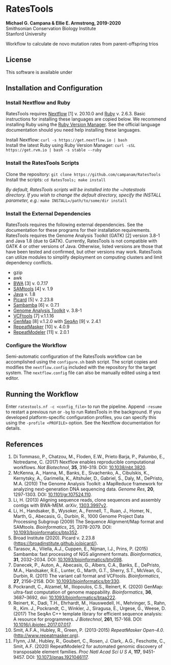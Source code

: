 # RatesTools  

__Michael G. Campana & Ellie E. Armstrong, 2019-2020__  
Smithsonian Conservation Biology Institute  
Stanford University  

Workflow to calculate de novo mutation rates from parent-offspring trios  

## License  
This software is available under  

## Installation and Configuration  
### Install Nextflow and Ruby  
RatesTools requires [Nextflow](https://www.nextflow.io/) [1] v. 20.10.0 and [Ruby](http://www.ruby-lang.org) v. 2.6.3. Basic instructions for installing these languages are copied below. We recommend installing Ruby using the [Ruby Version Manager](https://rvm.io). See the official language documentation should you need help installing these languages.  

Install Nextflow: `curl -s https://get.nextflow.io | bash`  
Install the latest Ruby using Ruby Version Manager: `curl -sSL https://get.rvm.io | bash -s stable --ruby`  

### Install the RatesTools Scripts  
Clone the repository: `git clone https://github.com/campanam/RatesTools`  
Install the scripts: `cd RatesTools; make install` 

*By default, RatesTools scripts will be installed into the ~/ratestools directory. If you wish to change the default directory, specify the INSTALL parameter, e.g.:* `make INSTALL=/path/to/some/dir install`  

### Install the External Dependencies  
RatesTools requires the following external dependencies. See the documentation for these programs for their installation requirements. RatesTools requires the Genome Analysis Toolkit (GATK) [2] version 3.8-1 and Java 1.8 (due to GATK). Currently, RatesTools is not compatible with GATK 4 or other versions of Java. Otherwise, listed versions are those that have been tested and confirmed, but other versions may work. RatesTools can utilize modules to simplify deployment on computing clusters and limit dependency conflicts.  

* gzip  
* awk  
* [BWA](http://bio-bwa.sourceforge.net/) [3] v. 0.7.17  
* [SAMtools](http://www.htslib.org/) [4] v. 1.9  
* [Java](https://www.oracle.com/java/technologies/javase/javase-jdk8-downloads.html) v. 1.8  
* [Picard](https://broadinstitute.github.io/picard/) [5] v. 2.23.8  
* [Sambamba](https://lomereiter.github.io/sambamba/) [6] v. 0.7.1  
* [Genome Analysis Toolkit](https://github.com/broadgsa/gatk) v. 3.8-1  
* [VCFtools](https://vcftools.github.io/index.html) [7] v.1.1.16  
* [GenMap](https://github.com/cpockrandt/genmap) [8] v.1.2.0 with [SeqAn](https://github.com/seqan/seqan/tree/f548b50705be3f824a65a696943ea90a390564ce) [9] v. 2.4.1  
* [RepeatMasker](http://www.repeatmasker.org/) [10] v. 4.0.9  
* [RepeatModeler](http://www.repeatmasker.org/RepeatModeler/) [11] v. 2.0.1  


### Configure the Workflow    
Semi-automatic configuration of the RatesTools workflow can be accomplished using the `configure.sh` bash script. The script copies and modifies the `nextflow.config` included with the repository for the target system. The `nextflow.config` file can also be manually edited using a text editor.  

## Running the Workflow  
Enter `ratestools.nf -c <config_file>` to run the pipeline. Append `-resume` to restart a previous run or `-bg` to run RatesTools in the background. If you developed platform-specific configuration profiles, you can specify this using the `-profile <PROFILE>` option. See the Nextflow documentation for details.  

## References  
1. Di Tommaso, P., Chatzou, M., Floden, E.W., Prieto Barja, P., Palumbo, E., Notredame, C. (2017) Nextflow enables reproducible computational workflows. *Nat Biotechnol*, __35__, 316–319. DOI: [10.1038/nbt.3820](https://www.nature.com/articles/nbt.3820).  
2. McKenna, A., Hanna, M., Banks, E., Sivachenko, A., Cibulskis, K., Kernytsky, A., Garimella, K., Altshuler, D., Gabriel, S., Daly, M., DePristo, M.A. (2010) The Genome Analysis Toolkit: a MapReduce framework for analyzing next-generation DNA sequencing data. *Genome Res*, __20__, 1297-1303. DOI: [10.1101/gr.107524.110](https://genome.cshlp.org/content/20/9/1297.abstract).  
3. Li, H. (2013) Aligning sequence reads, clone sequences and assembly contigs with BWA-MEM. *arXiv*, [1303.3997v2](https://arxiv.org/abs/1303.3997).  
4. Li, H., Handsaker, B., Wysoker, A., Fennell, T., Ruan, J., Homer, N., Marth, G., Abecasis, G., Durbin, R., 1000 Genome Project Data Processing Subgroup (2009) The Sequence Alignment/Map format and SAMtools. *Bioinformatics*, 25, 2078-2079. DOI: [10.1093/bioinformatics/btp352](https://academic.oup.com/bioinformatics/article/25/16/2078/204688).  
5. Broad Institute (2020). Picard v. 2.23.8 (https://broadinstitute.github.io/picard/).  
6. Tarasov, A., Vilella, A.J., Cuppen, E., Nijman, I.J., Prins, P. (2015) Sambamba: fast processing of NGS alignment formats. *Bioinformatics*, __31__, 2032–2034. DOI: [10.1093/bioinformatics/btv098](https://academic.oup.com/bioinformatics/article/31/12/2032/214758).  
7. Danecek, P., Auton, A., Abecasis, G., Albers, C.A., Banks, E., DePristo, M.A., Handsaker, R.E., Lunter, G., Marth, G.T., Sherry, S.T., McVean, G., Durbin, R. (2011) The variant call format and VCFtools. *Bioinformatics*, __27__, 2156–2158. DOI: [10.1093/bioinformatics/btr330](https://academic.oup.com/bioinformatics/article/27/15/2156/402296).  
8. Pockrandt, C., Alzamel, M., Iliopoulos, C.S., Reinert, K. (2020) GenMap: ultra-fast computation of genome mappability. *Bioinformatics*, __36__, 3687–3692, doi: [10.1093/bioinformatics/btaa222](https://academic.oup.com/bioinformatics/article/36/12/3687/5815974?login=true).  
9. Reinert, K., Dadi, T.H., Ehrhardt, M., Hauswedell, H., Mehringer, S., Rahn, R., Kim. J., Pockrandt, C., Winkler, J., Siragusa, E., Urgese, G., Weese, D. (2017) The SeqAn C++ template library for efficient sequence analysis: A resource for programmers. *J Biotechnol*, __261__, 157-168. DOI: [10.1016/j.jbiotec.2017.07.017](https://www.sciencedirect.com/science/article/pii/S0168165617315420?via%3Dihub).  
10. Smit, A.F.A., Hubley, R., Green, P. (2013-2015) *RepeatMasker Open-4.0*. (http://www.repeatmasker.org).  
11. Flynn, J.M., Hubley, R., Goubert, C., Rosen, J. Clark,. A.G., Feschotte, C., Smit, A.F. (2020) RepeatModeler2 for automated genomic discovery of transposable element families. *Proc Natl Acad Sci U S A*, __117__, 9451-9457. DOI: [10.1073/pnas.1921046117](https://www.pnas.org/content/117/17/9451.short).  
